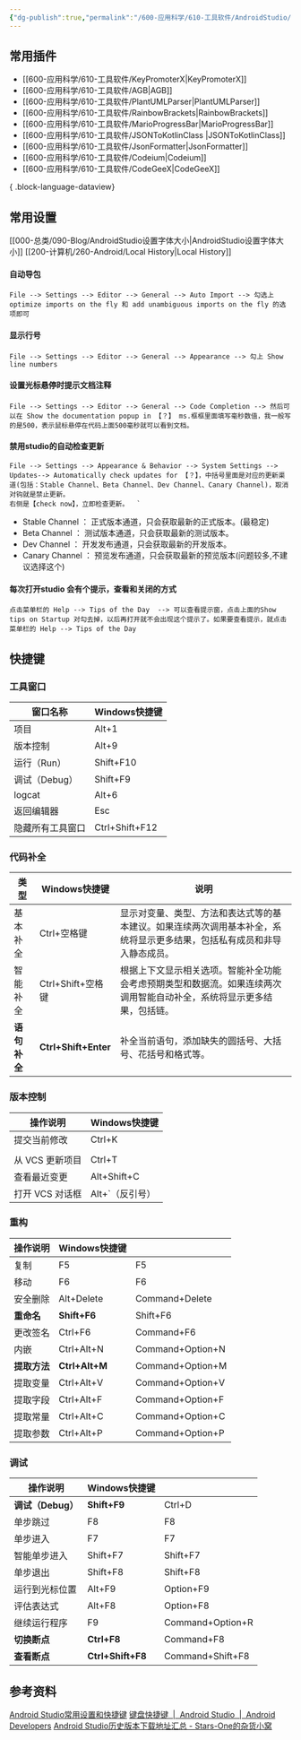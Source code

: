 ```yaml
---
{"dg-publish":true,"permalink":"/600-应用科学/610-工具软件/AndroidStudio/","noteIcon":""}
---
```


## 常用插件
- [[600-应用科学/610-工具软件/KeyPromoterX\|KeyPromoterX]]
- [[600-应用科学/610-工具软件/AGB\|AGB]]
- [[600-应用科学/610-工具软件/PlantUMLParser\|PlantUMLParser]]
- [[600-应用科学/610-工具软件/RainbowBrackets\|RainbowBrackets]]
- [[600-应用科学/610-工具软件/MarioProgressBar\|MarioProgressBar]]
- [[600-应用科学/610-工具软件/JSONToKotlinClass ​\|JSONToKotlinClass ​]]
- [[600-应用科学/610-工具软件/JsonFormatter\|JsonFormatter]]
- [[600-应用科学/610-工具软件/Codeium\|Codeium]]
- [[600-应用科学/610-工具软件/CodeGeeX\|CodeGeeX]]

{ .block-language-dataview}

## 常用设置
[[000-总类/090-Blog/AndroidStudio设置字体大小\|AndroidStudio设置字体大小]]
[[200-计算机/260-Android/Local History\|Local History]]
#### 自动导包
```
File --> Settings --> Editor --> General --> Auto Import --> 勾选上 optimize imports on the fly 和 add unambiguous imports on the fly 的选项即可
```

#### 显示行号
```
File --> Settings --> Editor --> General --> Appearance --> 勾上 Show line numbers
```

#### 设置光标悬停时提示文档注释
```
File --> Settings --> Editor --> General --> Code Completion --> 然后可以在 Show the documentation popup in 【？】 ms.框框里面填写毫秒数值，我一般写的是500，表示鼠标悬停在代码上面500毫秒就可以看到文档。
```

#### 禁用studio的自动检查更新
```
File --> Settings --> Appearance & Behavior --> System Settings --> Updates--> Automatically check updates for 【？】，中括号里面是对应的更新渠道(包括：Stable Channel、Beta Channel、Dev Channel、Canary Channel)，取消对钩就是禁止更新。
右侧是【check now】，立即检查更新。  `
```

- Stable Channel ： 正式版本通道，只会获取最新的正式版本。(最稳定)
- Beta Channel ： 测试版本通道，只会获取最新的测试版本。
- Dev Channel ： 开发发布通道，只会获取最新的开发版本。
- Canary Channel ： 预览发布通道，只会获取最新的预览版本(问题较多,不建议选择这个)
#### 每次打开studio 会有个提示，查看和关闭的方式
```
点击菜单栏的 Help --> Tips of the Day  --> 可以查看提示窗，点击上面的Show tips on Startup 对勾去掉，以后再打开就不会出现这个提示了。如果要查看提示，就点击菜单栏的 Help --> Tips of the Day
```
## 快捷键
### 工具窗口

| 窗口名称         | Windows快捷键  |
| ---------------- | -------------- |
| 项目             | Alt+1          |
| 版本控制         | Alt+9          |
| 运行（Run）      | Shift+F10      |
| 调试（Debug）    | Shift+F9       |
| logcat           | Alt+6          |
| 返回编辑器       | Esc            |
| 隐藏所有工具窗口 | Ctrl+Shift+F12 |


### 代码补全
| 类型     | Windows快捷键     | 说明                                                                                                                     |
| -------- | ----------------- | ------------------------------------------------------------------------------------------------------------------------ |
| 基本补全 | Ctrl+空格键       | 显示对变量、类型、方法和表达式等的基本建议。如果连续两次调用基本补全，系统将显示更多结果，包括私有成员和非导入静态成员。 |
| 智能补全 | Ctrl+Shift+空格键 | 根据上下文显示相关选项。智能补全功能会考虑预期类型和数据流。如果连续两次调用智能自动补全，系统将显示更多结果，包括链。   |
| **语句补全** | **Ctrl+Shift+Enter**  | 补全当前语句，添加缺失的圆括号、大括号、花括号和格式等。                                                                                                                         |


### 版本控制
| 操作说明     | Windows快捷键 |
| ------------ | ------------- |
| 提交当前修改 | Ctrl+K        |
|              |               |
|从 VCS 更新项目|Ctrl+T|Command+T|
|查看最近变更|Alt+Shift+C|Option+Shift+C|
|打开 VCS 对话框|Alt+`（反引号）|Ctrl+V|

### 重构
| 操作说明 | Windows快捷键 |                  |
| -------- | ------------- | ---------------- |
| 复制     | F5            | F5               |
| 移动     | F6            | F6               |
| 安全删除 | Alt+Delete    | Command+Delete   |
| **重命名**   | **Shift+F6**      | Shift+F6         |
| 更改签名 | Ctrl+F6       | Command+F6       |
| 内嵌     | Ctrl+Alt+N    | Command+Option+N |
| **提取方法** | **Ctrl+Alt+M**    | Command+Option+M |
| 提取变量 | Ctrl+Alt+V    | Command+Option+V |
| 提取字段 | Ctrl+Alt+F    | Command+Option+F |
| 提取常量 | Ctrl+Alt+C    | Command+Option+C |
| 提取参数 | Ctrl+Alt+P    | Command+Option+P |

### 调试
| 操作说明          | Windows快捷键 |                  |
| ----------------- | ------------- | ---------------- |
| **调试（Debug）** | **Shift+F9**      | Ctrl+D           |
| 单步跳过          | F8            | F8               |
| 单步进入          | F7            | F7               |
| 智能单步进入      | Shift+F7      | Shift+F7         |
| 单步退出          | Shift+F8      | Shift+F8         |
| 运行到光标位置    | Alt+F9        | Option+F9        |
| 评估表达式        | Alt+F8        | Option+F8        |
| 继续运行程序      | F9            | Command+Option+R |
| **切换断点**          | **Ctrl+F8**       | Command+F8       |
| **查看断点**          | **Ctrl+Shift+F8** | Command+Shift+F8 |


## 参考资料
[Android Studio常用设置和快捷键](https://github.com/AweiLoveAndroid/The-pit-of-the-Android-Studio/blob/master/readme/Android%20Studio%E5%B8%B8%E7%94%A8%E8%AE%BE%E7%BD%AE%E5%92%8C%E5%BF%AB%E6%8D%B7%E9%94%AE.md)
[键盘快捷键  |  Android Studio  |  Android Developers](https://developer.android.com/studio/intro/keyboard-shortcuts?hl=zh-cn)
[Android Studio历史版本下载地址汇总 - Stars-One的杂货小窝](https://stars-one.site/2023/06/03/android-studio-version-list)
